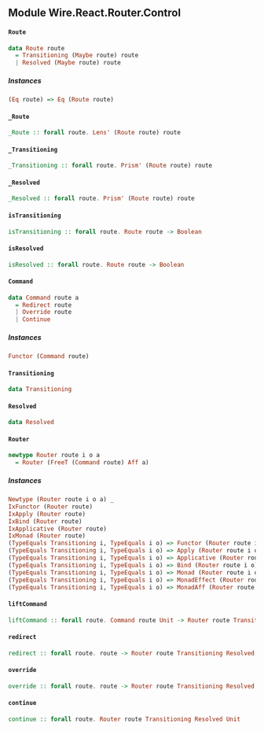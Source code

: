 ## Module Wire.React.Router.Control

#### `Route`

``` purescript
data Route route
  = Transitioning (Maybe route) route
  | Resolved (Maybe route) route
```

##### Instances
``` purescript
(Eq route) => Eq (Route route)
```

#### `_Route`

``` purescript
_Route :: forall route. Lens' (Route route) route
```

#### `_Transitioning`

``` purescript
_Transitioning :: forall route. Prism' (Route route) route
```

#### `_Resolved`

``` purescript
_Resolved :: forall route. Prism' (Route route) route
```

#### `isTransitioning`

``` purescript
isTransitioning :: forall route. Route route -> Boolean
```

#### `isResolved`

``` purescript
isResolved :: forall route. Route route -> Boolean
```

#### `Command`

``` purescript
data Command route a
  = Redirect route
  | Override route
  | Continue
```

##### Instances
``` purescript
Functor (Command route)
```

#### `Transitioning`

``` purescript
data Transitioning
```

#### `Resolved`

``` purescript
data Resolved
```

#### `Router`

``` purescript
newtype Router route i o a
  = Router (FreeT (Command route) Aff a)
```

##### Instances
``` purescript
Newtype (Router route i o a) _
IxFunctor (Router route)
IxApply (Router route)
IxBind (Router route)
IxApplicative (Router route)
IxMonad (Router route)
(TypeEquals Transitioning i, TypeEquals i o) => Functor (Router route i o)
(TypeEquals Transitioning i, TypeEquals i o) => Apply (Router route i o)
(TypeEquals Transitioning i, TypeEquals i o) => Applicative (Router route i o)
(TypeEquals Transitioning i, TypeEquals i o) => Bind (Router route i o)
(TypeEquals Transitioning i, TypeEquals i o) => Monad (Router route i o)
(TypeEquals Transitioning i, TypeEquals i o) => MonadEffect (Router route i o)
(TypeEquals Transitioning i, TypeEquals i o) => MonadAff (Router route i o)
```

#### `liftCommand`

``` purescript
liftCommand :: forall route. Command route Unit -> Router route Transitioning Resolved Unit
```

#### `redirect`

``` purescript
redirect :: forall route. route -> Router route Transitioning Resolved Unit
```

#### `override`

``` purescript
override :: forall route. route -> Router route Transitioning Resolved Unit
```

#### `continue`

``` purescript
continue :: forall route. Router route Transitioning Resolved Unit
```



